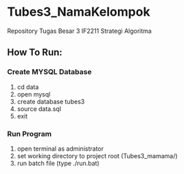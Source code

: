 # Tubes3_NamaKelompok

Repository Tugas Besar 3 IF2211 Strategi Algoritma

## How To Run:

### Create MYSQL Database

1. cd data
2. open mysql
3. create database tubes3
4. source data.sql
5. exit

### Run Program

1. open terminal as administrator
2. set working directory to project root (Tubes3_mamama/)
3. run batch file (type ./run.bat)
